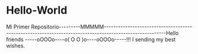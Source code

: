 Hello-World
===========

Mi Primer Repositorio---------MMMMM--------------------------------------------------------------------------------------------------------Hello friends -----oOOOo----o( O O )o----oOOOo-----!!! I sending my best wishes.                             
